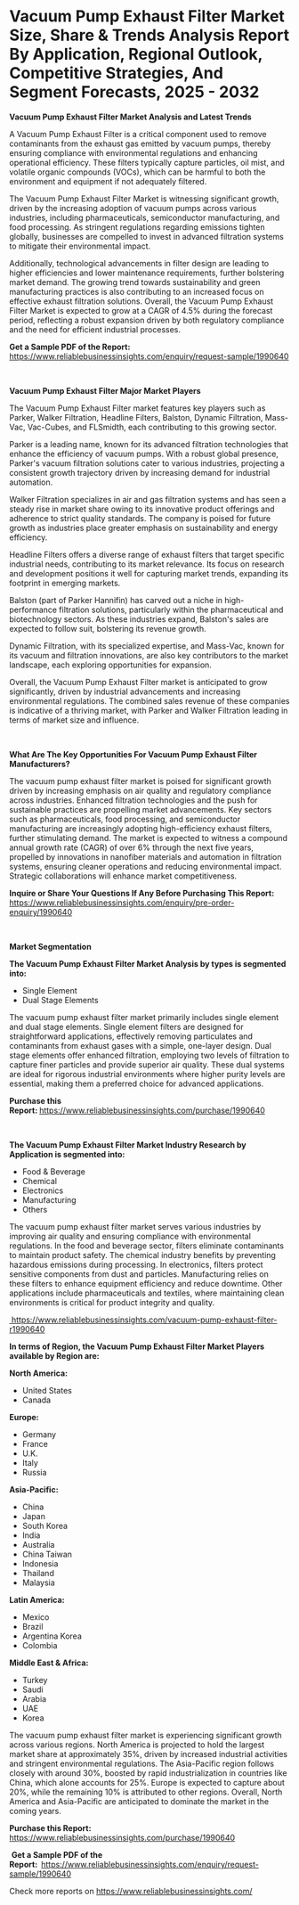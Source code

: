 <p><h1>Vacuum Pump Exhaust Filter Market Size, Share & Trends Analysis Report By Application, Regional Outlook, Competitive Strategies, And Segment Forecasts, 2025 - 2032</h1></p><p><strong>Vacuum Pump Exhaust Filter Market Analysis and Latest Trends</strong></p>
<p><p>A Vacuum Pump Exhaust Filter is a critical component used to remove contaminants from the exhaust gas emitted by vacuum pumps, thereby ensuring compliance with environmental regulations and enhancing operational efficiency. These filters typically capture particles, oil mist, and volatile organic compounds (VOCs), which can be harmful to both the environment and equipment if not adequately filtered.</p><p>The Vacuum Pump Exhaust Filter Market is witnessing significant growth, driven by the increasing adoption of vacuum pumps across various industries, including pharmaceuticals, semiconductor manufacturing, and food processing. As stringent regulations regarding emissions tighten globally, businesses are compelled to invest in advanced filtration systems to mitigate their environmental impact. </p><p>Additionally, technological advancements in filter design are leading to higher efficiencies and lower maintenance requirements, further bolstering market demand. The growing trend towards sustainability and green manufacturing practices is also contributing to an increased focus on effective exhaust filtration solutions. Overall, the Vacuum Pump Exhaust Filter Market is expected to grow at a CAGR of 4.5% during the forecast period, reflecting a robust expansion driven by both regulatory compliance and the need for efficient industrial processes.</p></p>
<p><strong>Get a Sample PDF of the Report:&nbsp;</strong> <a href="https://www.reliablebusinessinsights.com/enquiry/request-sample/1990640?utm_campaign=2752&utm_medium=2&utm_source=Github&utm_content=ia&utm_term=08042025&utm_id=vacuum-pump-exhaust-filter">https://www.reliablebusinessinsights.com/enquiry/request-sample/1990640</a></p>
<p>&nbsp;</p>
<p><strong>Vacuum Pump Exhaust Filter Major Market Players</strong></p>
<p><p>The Vacuum Pump Exhaust Filter market features key players such as Parker, Walker Filtration, Headline Filters, Balston, Dynamic Filtration, Mass-Vac, Vac-Cubes, and FLSmidth, each contributing to this growing sector.</p><p>Parker is a leading name, known for its advanced filtration technologies that enhance the efficiency of vacuum pumps. With a robust global presence, Parker's vacuum filtration solutions cater to various industries, projecting a consistent growth trajectory driven by increasing demand for industrial automation.</p><p>Walker Filtration specializes in air and gas filtration systems and has seen a steady rise in market share owing to its innovative product offerings and adherence to strict quality standards. The company is poised for future growth as industries place greater emphasis on sustainability and energy efficiency.</p><p>Headline Filters offers a diverse range of exhaust filters that target specific industrial needs, contributing to its market relevance. Its focus on research and development positions it well for capturing market trends, expanding its footprint in emerging markets.</p><p>Balston (part of Parker Hannifin) has carved out a niche in high-performance filtration solutions, particularly within the pharmaceutical and biotechnology sectors. As these industries expand, Balston's sales are expected to follow suit, bolstering its revenue growth.</p><p>Dynamic Filtration, with its specialized expertise, and Mass-Vac, known for its vacuum and filtration innovations, are also key contributors to the market landscape, each exploring opportunities for expansion.</p><p>Overall, the Vacuum Pump Exhaust Filter market is anticipated to grow significantly, driven by industrial advancements and increasing environmental regulations. The combined sales revenue of these companies is indicative of a thriving market, with Parker and Walker Filtration leading in terms of market size and influence.</p></p>
<p>&nbsp;</p>
<p><strong>What Are The Key Opportunities For Vacuum Pump Exhaust Filter Manufacturers?</strong></p>
<p><p>The vacuum pump exhaust filter market is poised for significant growth driven by increasing emphasis on air quality and regulatory compliance across industries. Enhanced filtration technologies and the push for sustainable practices are propelling market advancements. Key sectors such as pharmaceuticals, food processing, and semiconductor manufacturing are increasingly adopting high-efficiency exhaust filters, further stimulating demand. The market is expected to witness a compound annual growth rate (CAGR) of over 6% through the next five years, propelled by innovations in nanofiber materials and automation in filtration systems, ensuring cleaner operations and reducing environmental impact. Strategic collaborations will enhance market competitiveness.</p></p>
<p><strong>Inquire or Share Your Questions If Any Before Purchasing This Report:</strong> <a href="https://www.reliablebusinessinsights.com/enquiry/pre-order-enquiry/1990640?utm_campaign=2752&utm_medium=2&utm_source=Github&utm_content=ia&utm_term=08042025&utm_id=vacuum-pump-exhaust-filter">https://www.reliablebusinessinsights.com/enquiry/pre-order-enquiry/1990640</a></p>
<p>&nbsp;</p>
<p><strong>Market Segmentation</strong></p>
<p><strong>The Vacuum Pump Exhaust Filter Market Analysis by types is segmented into:</strong></p>
<p><ul><li>Single Element</li><li>Dual Stage Elements</li></ul></p>
<p><p>The vacuum pump exhaust filter market primarily includes single element and dual stage elements. Single element filters are designed for straightforward applications, effectively removing particulates and contaminants from exhaust gases with a simple, one-layer design. Dual stage elements offer enhanced filtration, employing two levels of filtration to capture finer particles and provide superior air quality. These dual systems are ideal for rigorous industrial environments where higher purity levels are essential, making them a preferred choice for advanced applications.</p></p>
<p><strong>Purchase this Report:&nbsp;</strong><a href="https://www.reliablebusinessinsights.com/purchase/1990640?utm_campaign=2752&utm_medium=2&utm_source=Github&utm_content=ia&utm_term=08042025&utm_id=vacuum-pump-exhaust-filter">https://www.reliablebusinessinsights.com/purchase/1990640</a></p>
<p>&nbsp;</p>
<p><strong>The Vacuum Pump Exhaust Filter Market Industry Research by Application is segmented into:</strong></p>
<p><ul><li>Food & Beverage</li><li>Chemical</li><li>Electronics</li><li>Manufacturing</li><li>Others</li></ul></p>
<p><p>The vacuum pump exhaust filter market serves various industries by improving air quality and ensuring compliance with environmental regulations. In the food and beverage sector, filters eliminate contaminants to maintain product safety. The chemical industry benefits by preventing hazardous emissions during processing. In electronics, filters protect sensitive components from dust and particles. Manufacturing relies on these filters to enhance equipment efficiency and reduce downtime. Other applications include pharmaceuticals and textiles, where maintaining clean environments is critical for product integrity and quality.</p></p>
<p><a href="https://www.reliablebusinessinsights.com/vacuum-pump-exhaust-filter-r1990640?utm_campaign=2752&utm_medium=2&utm_source=Github&utm_content=ia&utm_term=08042025&utm_id=vacuum-pump-exhaust-filter">&nbsp;https://www.reliablebusinessinsights.com/vacuum-pump-exhaust-filter-r1990640</a></p>
<p><strong>In terms of Region, the Vacuum Pump Exhaust Filter Market Players available by Region are:</strong></p>
<p>
    <p> <strong> North America: </strong>
        <ul>
            <li>United States</li>
            <li>Canada</li>
        </ul>
        </p> 
    <p> <strong> Europe: </strong>
        <ul>
            <li>Germany</li>
            <li>France</li>
            <li>U.K.</li>
            <li>Italy</li>
            <li>Russia</li>
        </ul>
        </p> 
    <p> <strong> Asia-Pacific: </strong>
        <ul>
            <li>China</li>
            <li>Japan</li>
            <li>South Korea</li>
            <li>India</li>
            <li>Australia</li>
            <li>China Taiwan</li>
            <li>Indonesia</li>
            <li>Thailand</li>
            <li>Malaysia</li>
        </ul>
        </p> 
    <p> <strong> Latin America: </strong>
        <ul>
            <li>Mexico</li>
            <li>Brazil</li>
            <li>Argentina Korea</li>
            <li>Colombia</li>
        </ul>
        </p> 
    <p> <strong> Middle East & Africa: </strong>
        <ul>
            <li>Turkey</li>
            <li>Saudi</li>
            <li>Arabia</li>
            <li>UAE</li>
            <li>Korea</li>
        </ul>
    </p>
    </p>
<p><p>The vacuum pump exhaust filter market is experiencing significant growth across various regions. North America is projected to hold the largest market share at approximately 35%, driven by increased industrial activities and stringent environmental regulations. The Asia-Pacific region follows closely with around 30%, boosted by rapid industrialization in countries like China, which alone accounts for 25%. Europe is expected to capture about 20%, while the remaining 10% is attributed to other regions. Overall, North America and Asia-Pacific are anticipated to dominate the market in the coming years.</p></p>
<p><strong>Purchase this Report: </strong><a href="https://www.reliablebusinessinsights.com/purchase/1990640?utm_campaign=2752&utm_medium=2&utm_source=Github&utm_content=ia&utm_term=08042025&utm_id=vacuum-pump-exhaust-filter">https://www.reliablebusinessinsights.com/purchase/1990640</a></p>
<p>&nbsp;<strong>Get a Sample PDF of the Report:&nbsp;&nbsp;</strong><a href="https://www.reliablebusinessinsights.com/enquiry/request-sample/1990640?utm_campaign=2752&utm_medium=2&utm_source=Github&utm_content=ia&utm_term=08042025&utm_id=vacuum-pump-exhaust-filter">https://www.reliablebusinessinsights.com/enquiry/request-sample/1990640</a></p>
<p><strong></strong></p>
<p>Check more reports on <a href="https://www.reliablebusinessinsights.com/?utm_campaign=2752&utm_medium=2&utm_source=Github&utm_content=ia&utm_term=08042025&utm_id=vacuum-pump-exhaust-filter">https://www.reliablebusinessinsights.com/</a></p>